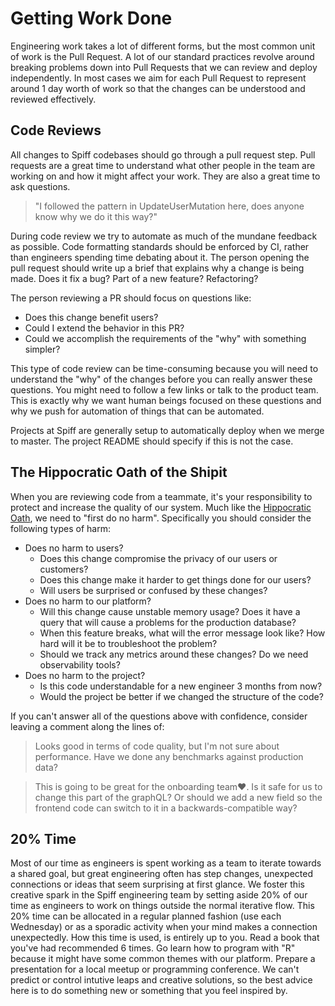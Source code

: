 # Getting Work Done

Engineering work takes a lot of different forms, but the most common unit of work is the Pull Request.
A lot of our standard practices revolve around breaking problems down into Pull Requests that we can review and deploy independently.
In most cases we aim for each Pull Request to represent around 1 day worth of work so that the changes can be understood and reviewed effectively.

## Code Reviews

All changes to Spiff codebases should go through a pull request step.
Pull requests are a great time to understand what other people in the team are working on and how it might affect your work.
They are also a great time to ask questions.

> "I followed the pattern in UpdateUserMutation here, does anyone know why we do it this way?"

During code review we try to automate as much of the mundane feedback as possible.
Code formatting standards should be enforced by CI, rather than engineers spending time debating about it.
The person opening the pull request should write up a brief that explains why a change is being made.
Does it fix a bug? Part of a new feature? Refactoring?

The person reviewing a PR should focus on questions like:

* Does this change benefit users?
* Could I extend the behavior in this PR?
* Could we accomplish the requirements of the "why" with something simpler?

This type of code review can be time-consuming because you will need to understand the "why" of the changes before you can really answer these questions.
You might need to follow a few links or talk to the product team.
This is exactly why we want human beings focused on these questions and why we push for automation of things that can be automated.

Projects at Spiff are generally setup to automatically deploy when we merge to master.
The project README should specify if this is not the case.

## The Hippocratic Oath of the Shipit

When you are reviewing code from a teammate, it's your responsibility to protect and increase the quality of our system.
Much like the [Hippocratic Oath](https://en.wikipedia.org/wiki/Hippocratic_Oath), we need to "first do no harm".
Specifically you should consider the following types of harm:

* Does no harm to users?
  * Does this change compromise the privacy of our users or customers?
  * Does this change make it harder to get things done for our users?
  * Will users be surprised or confused by these changes?
* Does no harm to our platform?
  * Will this change cause unstable memory usage? Does it have a query that will cause a problems for the production database?
  * When this feature breaks, what will the error message look like? How hard will it be to troubleshoot the problem?
  * Should we track any metrics around these changes? Do we need observability tools?
* Does no harm to the project?
  * Is this code understandable for a new engineer 3 months from now?
  * Would the project be better if we changed the structure of the code?

If you can't answer all of the questions above with confidence, consider leaving a comment along the lines of:

> Looks good in terms of code quality, but I'm not sure about performance. Have we done any benchmarks against production data?

> This is going to be great for the onboarding team❤️. Is it safe for us to change this part of the graphQL? Or should we add a new field so the frontend code can switch to it in a backwards-compatible way?

## 20% Time

Most of our time as engineers is spent working as a team to iterate towards a shared goal, but great engineering often has step changes, unexpected connections or ideas that seem surprising at first glance.
We foster this creative spark in the Spiff engineering team by setting aside 20% of our time as engineers to work on things outside the normal iterative flow.
This 20% time can be allocated in a regular planned fashion (use each Wednesday) or as a sporadic activity when your mind makes a connection unexpectedly.
How this time is used, is entirely up to you.
Read a book that you've had recommended 6 times.
Go learn how to program with "R" because it might have some common themes with our platform.
Prepare a presentation for a local meetup or programming conference.
We can't predict or control intutive leaps and creative solutions, so the best advice here is to do something new or something that you feel inspired by.